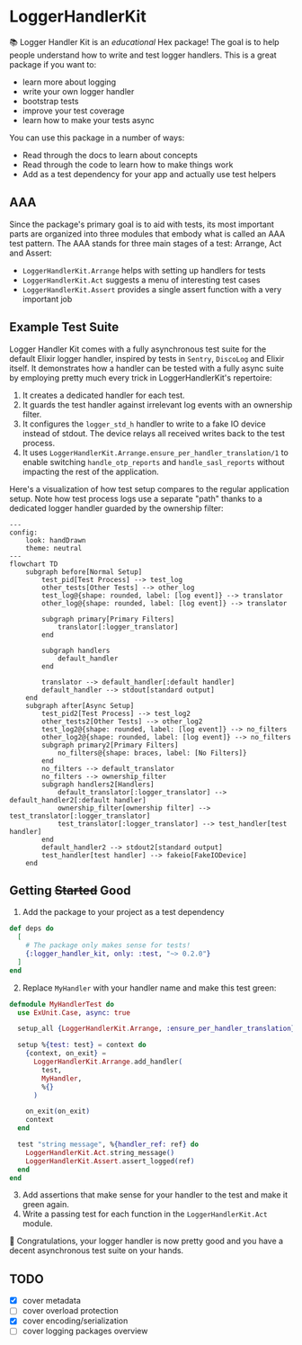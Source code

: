 # LoggerHandlerKit

📚 Logger Handler Kit is an _educational_ Hex package! The goal is to help people
understand how to write and test logger handlers. This is a great package if you
want to:

* learn more about logging
* write your own logger handler
* bootstrap tests
* improve your test coverage
* learn how to make your tests async

You can use this package in a number of ways:

* Read through the docs to learn about concepts
* Read through the code to learn how to make things work
* Add as a test dependency for your app and actually use test helpers

## AAA

Since the package's primary goal is to aid with tests, its most important parts
are organized into three modules that embody what is called an AAA test pattern. The
AAA stands for three main stages of a test: Arrange, Act and Assert:

* `LoggerHandlerKit.Arrange` helps with setting up handlers for tests
* `LoggerHandlerKit.Act` suggests a menu of interesting test cases
* `LoggerHandlerKit.Assert` provides a single assert function with a very important job

## Example Test Suite

Logger Handler Kit comes with a fully asynchronous test suite for the default
Elixir logger handler, inspired by tests in `Sentry`, `DiscoLog` and Elixir
itself. It demonstrates how a handler can be tested with a fully async suite by
employing pretty much every trick in LoggerHandlerKit's repertoire:

1. It creates a dedicated handler for each test. 
2. It guards the test handler against irrelevant log events with an ownership filter. 
3. It configures the `logger_std_h` handler to write to a fake IO device instead of
stdout. The device relays all received writes back to the test process. 
4. It uses `LoggerHandlerKit.Arrange.ensure_per_handler_translation/1` to enable
switching `handle_otp_reports` and `handle_sasl_reports` without impacting the rest
of the application.

Here's a visualization of how test setup compares to the regular application
setup. Note how test process logs use a separate "path" thanks to a dedicated
logger handler guarded by the ownership filter:


```mermaid
---
config:
    look: handDrawn
    theme: neutral
---
flowchart TD
    subgraph before[Normal Setup]
        test_pid[Test Process] --> test_log
        other_tests[Other Tests] --> other_log 
        test_log@{shape: rounded, label: [log event]} --> translator
        other_log@{shape: rounded, label: [log event]} --> translator
        
        subgraph primary[Primary Filters]
            translator[:logger_translator]
        end
        
        subgraph handlers
            default_handler
        end
        
        translator --> default_handler[:default handler]
        default_handler --> stdout[standard output]
    end
    subgraph after[Async Setup]
        test_pid2[Test Process] --> test_log2
        other_tests2[Other Tests] --> other_log2 
        test_log2@{shape: rounded, label: [log event]} --> no_filters
        other_log2@{shape: rounded, label: [log event]} --> no_filters
        subgraph primary2[Primary Filters]
            no_filters@{shape: braces, label: [No Filters]}
        end
        no_filters --> default_translator
        no_filters --> ownership_filter
        subgraph handlers2[Handlers]
            default_translator[:logger_translator] --> default_handler2[:default handler]
            ownership_filter[ownership filter] --> test_translator[:logger_translator]
            test_translator[:logger_translator] --> test_handler[test handler]
        end
        default_handler2 --> stdout2[standard output]
        test_handler[test handler] --> fakeio[FakeIODevice]
    end
```

## Getting ~~Started~~ Good

1. Add the package to your project as a test dependency

```elixir
def deps do
  [
    # The package only makes sense for tests!
    {:logger_handler_kit, only: :test, "~> 0.2.0"}
  ]
end
```

2. Replace `MyHandler` with your handler name and make this test green:

```elixir
defmodule MyHandlerTest do
  use ExUnit.Case, async: true

  setup_all {LoggerHandlerKit.Arrange, :ensure_per_handler_translation}

  setup %{test: test} = context do
    {context, on_exit} =
      LoggerHandlerKit.Arrange.add_handler(
        test,
        MyHandler,
        %{}
      )

    on_exit(on_exit)
    context
  end

  test "string message", %{handler_ref: ref} do
    LoggerHandlerKit.Act.string_message()
    LoggerHandlerKit.Assert.assert_logged(ref)
  end
end
```

3. Add assertions that make sense for your handler to the test and make it green again.
4. Write a passing test for each function in the `LoggerHandlerKit.Act` module.

🎉 Congratulations, your logger handler is now pretty good and you have a decent asynchronous test suite on your hands.

## TODO

* [x] cover metadata
* [ ] cover overload protection
* [x] cover encoding/serialization
* [ ] cover logging packages overview